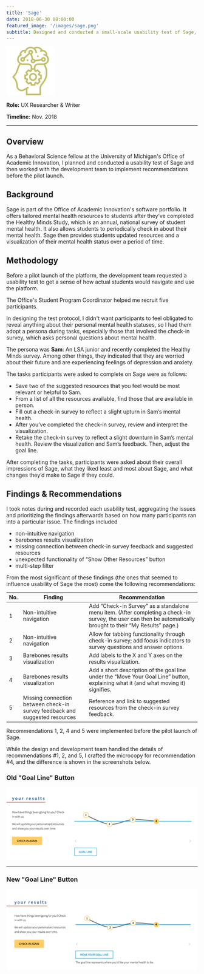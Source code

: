 ```yaml
---
title: 'Sage'
date: 2018-06-30 00:00:00
featured_image: '/images/sage.png'
subtitle: Designed and conducted a small-scale usability test of Sage, a digital platform offering mental health resources to students.
---
```


![](/images/sage-logo.png)

**Role:** UX Researcher & Writer

**Timeline:** Nov. 2018

***

## Overview
As a Behavioral Science fellow at the University of Michigan's Office of Academic Innovation, I planned and conducted a usability test of Sage and then worked with the development team to implement recommendations before the pilot launch.

## Background
Sage is part of the Office of Academic Innovation's software portfolio. It offers tailored mental health resources to students after they’ve completed the Healthy Minds Study, which is an annual, national survey of student mental health. It also allows students to periodically check in about their mental health. Sage then provides students updated resources and a visualization of their mental health status over a period of time.

## Methodology
Before a pilot launch of the platform, the development team requested a usability test to get a sense of how actual students would navigate and use the platform.

The Office's Student Program Coordinator helped me recruit five participants.

In designing the test protocol, I didn't want participants to feel obligated to reveal anything about their personal mental health statuses, so I had them adopt a persona during tasks, especially those that involved the check-in survey, which asks personal questions about mental health. 

The persona was **Sam**: An LSA junior and recently completed the Healthy Minds survey. Among other things, they indicated that they are worried about their future and are experiencing feelings of depression and anxiety.

The tasks participants were asked to complete on Sage were as follows: 
* Save two of the suggested resources that you feel would be most relevant or helpful to Sam.
* From a list of all the resources available, find those that are available in person.
* Fill out a check-in survey to reflect a slight upturn in Sam’s mental health.
* After you’ve completed the check-in survey, review and interpret the visualization.
* Retake the check-in survey to reflect a slight downturn in Sam’s mental health. Review the visualization and Sam’s feedback. Then, adjust the goal line.

After completing the tasks, participants were asked about their overall impressions of Sage, what they liked least and most about Sage, and what changes they’d make to Sage if they could.


## Findings & Recommendations
I took notes during and recorded each usability test, aggregating the issues and prioritizing the findings afterwards based on how many participants ran into a particular issue. The findings included
* non-intuitive navigation
* barebones results visualization
* missing connection between check-in survey feedback and suggested resources
* unexpected functionality of “Show Other Resources” button
* multi-step filter

From the most significant of these findings (the ones that seemed to influence usability of Sage the most) come the following recommendations:

| No. | Finding | Recommendation |
|-------|-------|---------------------|
| 1 | Non-intuitive navigation | Add “Check-in Survey” as a standalone menu item. (After completing a check-in survey, the user can then be automatically brought to their “My Results” page.) |
| 2 | Non-intuitive navigation | Allow for tabbing functionality through check-in survey; add focus indicators to survey questions and answer options. |
| 3 | Barebones results visualization | Add labels to the X and Y axes on the results visualization. |
| 4 | Barebones results visualization | Add a short description of the goal line under the “Move Your Goal Line” button, explaining what it (and what moving it) signifies. |
| 5 | Missing connection between check-in survey feedback and suggested resources | Reference and link to suggested  resources from the check-in survey feedback. |

Recommendations 1, 2, 4 and 5 were implemented before the pilot launch of Sage. 

While the design and development team handled the details of recommendations #1, 2, and 5, I crafted the microcopy for recommendation #4, and the difference is shown in the screenshots below.

### Old "Goal Line" Button
![](/images/sage-goal-old.png)

***

### New "Goal Line" Button
![](/images/sage-goal-new.png)

